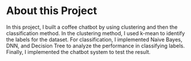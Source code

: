 # About this Project
In this project, I built a coffee chatbot by using clustering and then the classification method. In the clustering method, I used k-mean to identify the labels for the dataset. For classification, I implemented Naive Bayes, DNN, and Decision Tree to analyze the performance in classifying labels. Finally, I implemented the chatbot system to test the result. 



